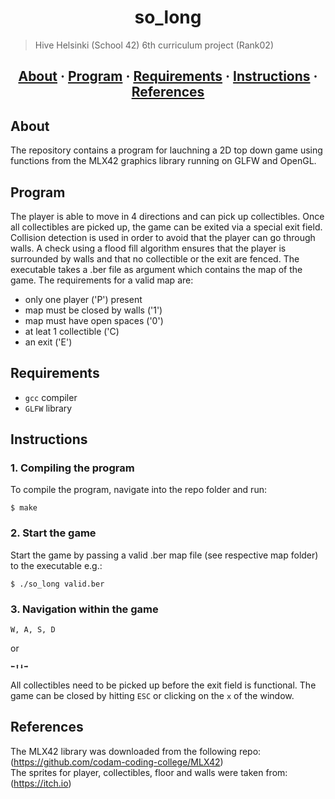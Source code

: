 <h1 align="center">so_long</h1>

> Hive Helsinki (School 42) 6th curriculum project (Rank02)

<h2 align="center">
	<a href="#about">About</a>
	<span> · </span>
	<a href="#program">Program</a>
	<span> · </span>
	<a href="#requirements">Requirements</a>
	<span> · </span>
	<a href="#instructions">Instructions</a>
	<span> · </span>
	<a href="#references">References</a>
</h2>

## About
The repository contains a program for lauchning a 2D top down game using functions from the MLX42 graphics library running on GLFW and OpenGL.

## Program
The player is able to move in 4 directions and can pick up collectibles. Once all collectibles are picked up, the game
can be exited via a special exit field. Collision detection is used in order to avoid that the player can go through walls.
A check using a flood fill algorithm ensures that the player is surrounded by walls and that no collectible or the exit are fenced.
The executable takes a .ber file as argument which contains the map of the game. The requirements for a valid map are:
- only one player ('P') present
- map must be closed by walls ('1')
- map must have open spaces ('0')
- at leat 1 collectible ('C)
- an exit ('E')

## Requirements
- `gcc` compiler
- `GLFW` library

## Instructions

### 1. Compiling the program

To compile the program, navigate into the repo folder and run:

```
$ make 
```

### 2. Start the game

Start the game by passing a valid .ber map file (see respective map folder) to the executable e.g.:
```
$ ./so_long valid.ber
```

### 3. Navigation within the game

```
W, A, S, D
```
or
```
⬅︎⬆︎⬇︎➡︎
```
All collectibles need to be picked up before the exit field is functional.
The game can be closed by hitting `ESC` or clicking on the `x` of the window.

## References
The MLX42 library was downloaded from the following repo: (https://github.com/codam-coding-college/MLX42)  
The sprites for player, collectibles, floor and walls were taken from: (https://itch.io)
